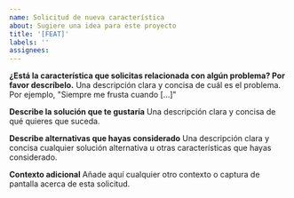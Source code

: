 ```yaml
---
name: Solicitud de nueva característica
about: Sugiere una idea para este proyecto
title: '[FEAT]'
labels: ''
assignees:
---
```


**¿Está la característica que solicitas relacionada con algún problema? Por favor descríbelo.**
Una descripción clara y concisa de cuál es el problema. Por ejemplo, "Siempre me frusta cuando [...]"

**Describe la solución que te gustaría**
Una descripción clara y concisa de qué quieres que suceda.

**Describe alternativas que hayas considerado**
Una descripción clara y concisa cualquier solución alternativa u otras características que hayas considerado.

**Contexto adicional**
Añade aquí cualquier otro contexto o captura de pantalla acerca de esta solicitud.
